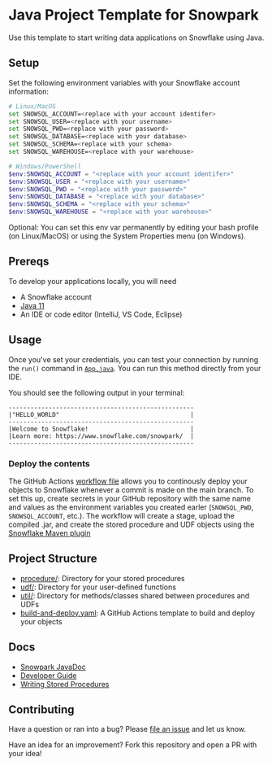 # Java Project Template for Snowpark

Use this template to start writing data applications on Snowflake using Java.

## Setup

Set the following environment variables with your Snowflake account information:

```bash
# Linux/MacOS
set SNOWSQL_ACCOUNT=<replace with your account identifer>
set SNOWSQL_USER=<replace with your username>
set SNOWSQL_PWD=<replace with your password>
set SNOWSQL_DATABASE=<replace with your database>
set SNOWSQL_SCHEMA=<replace with your schema>
set SNOWSQL_WAREHOUSE=<replace with your warehouse>
```

```powershell
# Windows/PowerShell
$env:SNOWSQL_ACCOUNT = "<replace with your account identifer>"
$env:SNOWSQL_USER = "<replace with your username>"
$env:SNOWSQL_PWD = "<replace with your password>"
$env:SNOWSQL_DATABASE = "<replace with your database>"
$env:SNOWSQL_SCHEMA = "<replace with your schema>"
$env:SNOWSQL_WAREHOUSE = "<replace with your warehouse>"
```

Optional: You can set this env var permanently by editing your bash profile (on Linux/MacOS) or using the System Properties menu (on Windows).

## Prereqs

To develop your applications locally, you will need

- A Snowflake account
- [Java 11](https://adoptium.net/temurin/releases/?version=11)
- An IDE or code editor (IntelliJ, VS Code, Eclipse)

## Usage

Once you've set your credentials, you can test your connection by running the `run()` command in [`App.java`](src/main/java/org/example/procedure/App.java). You can run this method directly from your IDE.

You should see the following output in your terminal:

```log
---------------------------------------------------
|"HELLO_WORLD"                                    |
---------------------------------------------------
|Welcome to Snowflake!                            |
|Learn more: https://www.snowflake.com/snowpark/  |
---------------------------------------------------
```

### Deploy the contents

The GitHub Actions [workflow file](.github/workflows/build-and-deploy.yml) allows you to continously deploy your objects to Snowflake whenever a commit is made on the main branch. To set this up, create secrets in your GitHub repository with the same name and values as the environment variables you created earler (`SNOWSQL_PWD`, `SNOWSQL_ACCOUNT`, etc.). The workflow will create a stage, upload the compiled .jar, and create the stored procedure and UDF objects using the [Snowflake Maven plugin](https://github.com/Snowflake-Labs/snowflake-maven-gradle-plugins)

## Project Structure

- [procedure/](src/main/java/org/example/procedure/): Directory for your stored procedures
- [udf/](src/main/java/org/example/udf/): Directory for your user-defined functions
- [util/](src/main/java/org/example/util/): Directory for methods/classes shared between procedures and UDFs
- [build-and-deploy.yaml](.github/workflows/build-and-deploy.yml): A GitHub Actions template to build and deploy your objects

## Docs

- [Snowpark JavaDoc](https://docs.snowflake.com/en/developer-guide/snowpark/reference/java/index.html)
- [Developer Guide](https://docs.snowflake.com/developer-guide/snowpark/java/index.html)
- [Writing Stored Procedures](https://docs.snowflake.com/en/sql-reference/stored-procedures-java.html)

## Contributing

Have a question or ran into a bug? Please [file an issue](https://github.com/Snowflake-Labs/snowpark-java-template/issues/new) and let us know.

Have an idea for an improvement? Fork this repository and open a PR with your idea!
